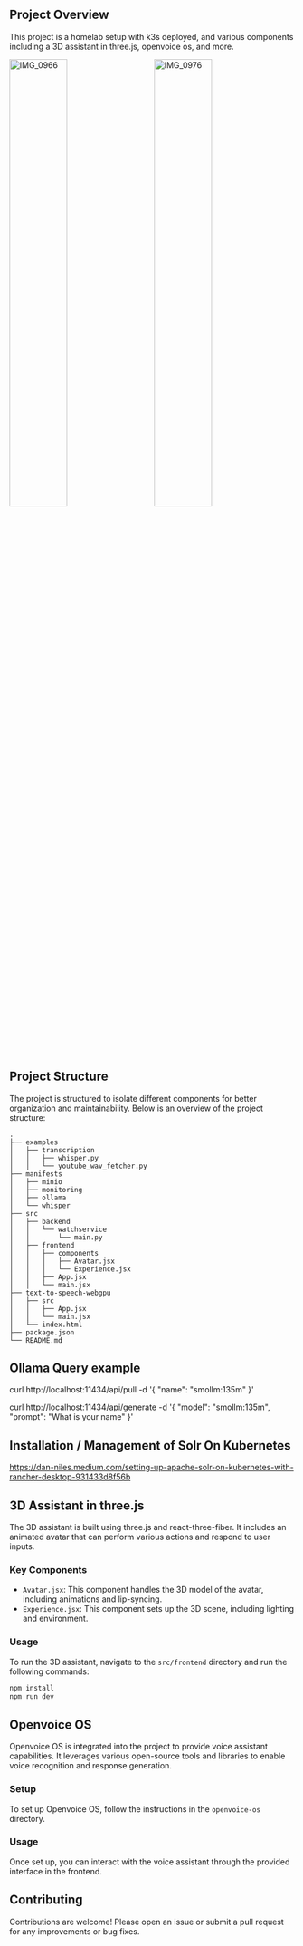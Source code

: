 ## Project Overview

This project is a homelab setup with k3s deployed, and various components including a 3D assistant in three.js, openvoice os, and more.

<img src="static/photos/IMG_0966.HEIC" alt="IMG_0966" style="display: inline-block; width: 45%; margin-right: 5%;" />
<img src="static/photos/IMG_0976.heic" alt="IMG_0976" style="display: inline-block; width: 45%;" />

## Project Structure

The project is structured to isolate different components for better organization and maintainability. Below is an overview of the project structure:

```
.
├── examples
│   ├── transcription
│   │   ├── whisper.py
│   │   └── youtube_wav_fetcher.py
├── manifests
│   ├── minio
│   ├── monitoring
│   ├── ollama
│   └── whisper
├── src
│   ├── backend
│   │   └── watchservice
│   │       └── main.py
│   ├── frontend
│   │   ├── components
│   │   │   ├── Avatar.jsx
│   │   │   └── Experience.jsx
│   │   ├── App.jsx
│   │   └── main.jsx
├── text-to-speech-webgpu
│   ├── src
│   │   ├── App.jsx
│   │   └── main.jsx
│   └── index.html
├── package.json
└── README.md
```

## Ollama Query example

curl http://localhost:11434/api/pull -d '{
  "name": "smollm:135m"
}'

curl http://localhost:11434/api/generate -d '{
  "model": "smollm:135m",
  "prompt": "What is your name"
}'

## Installation / Management of Solr On Kubernetes

https://dan-niles.medium.com/setting-up-apache-solr-on-kubernetes-with-rancher-desktop-931433d8f56b

## 3D Assistant in three.js

The 3D assistant is built using three.js and react-three-fiber. It includes an animated avatar that can perform various actions and respond to user inputs.

### Key Components

- `Avatar.jsx`: This component handles the 3D model of the avatar, including animations and lip-syncing.
- `Experience.jsx`: This component sets up the 3D scene, including lighting and environment.

### Usage

To run the 3D assistant, navigate to the `src/frontend` directory and run the following commands:

```bash
npm install
npm run dev
```

## Openvoice OS

Openvoice OS is integrated into the project to provide voice assistant capabilities. It leverages various open-source tools and libraries to enable voice recognition and response generation.

### Setup

To set up Openvoice OS, follow the instructions in the `openvoice-os` directory.

### Usage

Once set up, you can interact with the voice assistant through the provided interface in the frontend.

## Contributing

Contributions are welcome! Please open an issue or submit a pull request for any improvements or bug fixes.
